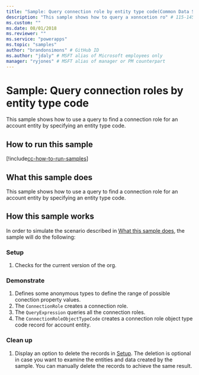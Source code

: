 ```yaml
---
title: "Sample: Query connection role by entity type code(Common Data Service for Apps) | Microsoft Docs" # Intent and product brand in a unique string of 43-59 chars including spaces
description: "This sample shows how to query a xonncetion ro" # 115-145 characters including spaces. This abstract displays in the search result.
ms.custom: ""
ms.date: 08/01/2018
ms.reviewer: ""
ms.service: "powerapps"
ms.topic: "samples"
author: "brandonsimons" # GitHub ID
ms.author: "jdaly" # MSFT alias of Microsoft employees only
manager: "ryjones" # MSFT alias of manager or PM counterpart
---
```

# Sample: Query connection roles by entity type code

<!-- https://docs.microsoft.com/en-us/dynamics365/customer-engagement/developer/sample-query-connection-roles-entity-type-code-early-bound -->

This sample shows how to use a query to find a connection role for an account entity by specifying an entity type code.

## How to run this sample

[!include[cc-how-to-run-samples](../../includes/cc-how-to-run-samples.md)]

## What this sample does

This sample shows how to use a query to find a connection role for an account entity by specifying an entity type code.

## How this sample works

In order to simulate the scenario described in [What this sample does](#what-this-sample-does), the sample will do the following:

### Setup

1. Checks for the current version of the org.

### Demonstrate

1. Defines some anonymous types to define the range of possible conection property values.
2. The `ConnectionRole` creates a connection role.
3. The `QueryExpression` queries all the connection roles.
4. The `ConnectionRoleObjectTypeCode` creates a connection role object type code record for account entity. 

### Clean up

1. Display an option to delete the records in [Setup](#setup).
    The deletion is optional in case you want to examine the entities and data created by the sample. You can manually delete the records to achieve the same result.
